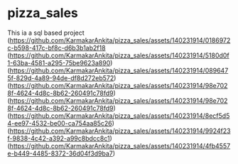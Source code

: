 # pizza_sales
This ia a sql based project
(https://github.com/KarmakarAnkita/pizza_sales/assets/140231914/0186972c-b598-417c-bf8c-d6b3b1ab2f18
(https://github.com/KarmakarAnkita/pizza_sales/assets/140231914/5180d0f1-63ba-4581-a295-75be9623a890)
(https://github.com/KarmakarAnkita/pizza_sales/assets/140231914/0896475f-829d-4a89-94de-df8d272eb572)
(https://github.com/KarmakarAnkita/pizza_sales/assets/140231914/98e7028f-4624-4d8c-8b62-260491c78fd9)
(https://github.com/KarmakarAnkita/pizza_sales/assets/140231914/98e7028f-4624-4d8c-8b62-260491c78fd9)
(https://github.com/KarmakarAnkita/pizza_sales/assets/140231914/8ecf5d54-ee97-4532-be00-ca754aa85c26)
(https://github.com/KarmakarAnkita/pizza_sales/assets/140231914/9924f23f-9838-4c42-a392-a99c8bdcc8c1)
(https://github.com/KarmakarAnkita/pizza_sales/assets/140231914/4fb4557e-b449-4485-8372-36d04f3d9ba7)
